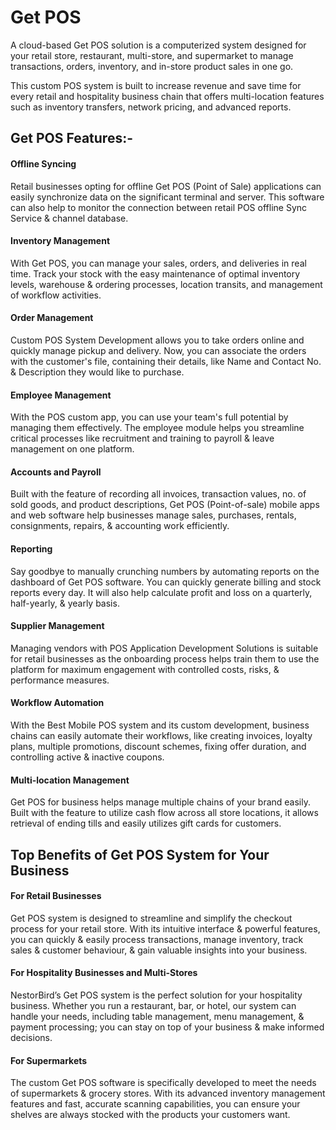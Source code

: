# Get POS

A cloud-based Get POS solution is a computerized system designed for your retail store, restaurant, multi-store, and supermarket to manage transactions, orders, inventory, and in-store product sales in one go. 

This custom POS system is built to increase revenue and save time for every retail and hospitality business chain that offers multi-location features such as inventory transfers, network pricing, and advanced reports.

## Get POS Features:-

#### Offline Syncing

Retail businesses opting for offline Get POS (Point of Sale) applications can easily synchronize data on the significant terminal and server. This software can also help to monitor the connection between retail POS offline Sync Service & channel database.

#### Inventory Management

With Get POS, you can manage your sales, orders, and deliveries in real time. Track your stock with the easy maintenance of optimal inventory levels, warehouse & ordering processes, location transits, and management of workflow activities. 

#### Order Management

Custom POS System Development allows you to take orders online and quickly manage pickup and delivery. Now, you can associate the orders with the customer's file, containing their details, like Name and Contact No. & Description they would like to purchase.

#### Employee Management 

With the POS custom app, you can use your team's full potential by managing them effectively. The employee module helps you streamline critical processes like recruitment and training to payroll & leave management on one platform.

#### Accounts and Payroll

Built with the feature of recording all invoices, transaction values, no. of sold goods, and product descriptions, Get POS (Point-of-sale) mobile apps and web software help businesses manage sales, purchases, rentals, consignments, repairs, & accounting work efficiently. 

#### Reporting

Say goodbye to manually crunching numbers by automating reports on the dashboard of Get POS software. You can quickly generate billing and stock reports every day. It will also help calculate profit and loss on a quarterly, half-yearly, & yearly basis. 

#### Supplier Management

Managing vendors with POS Application Development Solutions is suitable for retail businesses as the onboarding process helps train them to use the platform for maximum engagement with controlled costs, risks, & performance measures. 

#### Workflow Automation

With the Best Mobile POS system and its custom development, business chains can easily automate their workflows, like creating invoices, loyalty plans, multiple promotions, discount schemes, fixing offer duration, and controlling active & inactive coupons. 

#### Multi-location Management

Get POS for business helps manage multiple chains of your brand easily. Built with the feature to utilize cash flow across all store locations, it allows retrieval of ending tills and easily utilizes gift cards for customers. 


## Top Benefits of Get POS System for Your Business 

#### For Retail Businesses

Get POS system is designed to streamline and simplify the checkout process for your retail store. With its intuitive interface & powerful features, you can quickly & easily process transactions, manage inventory, track sales & customer behaviour, & gain valuable insights into your business.

#### For Hospitality Businesses and Multi-Stores

NestorBird’s Get POS system is the perfect solution for your hospitality business. Whether you run a restaurant, bar, or hotel, our system can handle your needs, including table management, menu management, & payment processing; you can stay on top of your business & make informed decisions.

#### For Supermarkets

The custom Get POS software is specifically developed to meet the needs of supermarkets & grocery stores. With its advanced inventory management features and fast, accurate scanning capabilities, you can ensure your shelves are always stocked with the products your customers want. 

